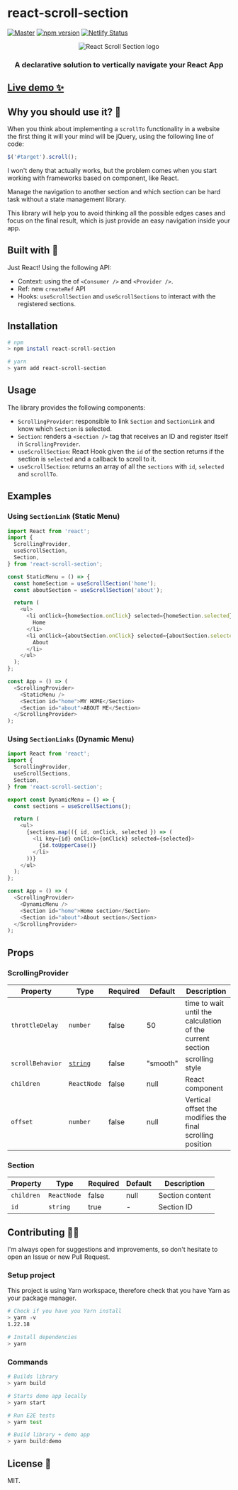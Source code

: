 # react-scroll-section

[![Master](https://github.com/EmaSuriano/react-scroll-section/actions/workflows/master.yml/badge.svg)](https://github.com/EmaSuriano/react-scroll-section/actions/workflows/master.yml)
[![npm version](https://img.shields.io/npm/v/react-scroll-section.svg)](https://www.npmjs.org/package/react-scroll-section)
[![Netlify Status](https://api.netlify.com/api/v1/badges/8e8c9915-5b0a-4cde-83e7-13747fb01f30/deploy-status)](https://app.netlify.com/sites/react-scroll-section/deploys)

<p align="center">
  <img src="./packages/demo/src/logo.svg" alt="React Scroll Section logo"/>
</p>

<h3 align="center">A declarative solution to vertically navigate your React App</h3>

## [Live demo ✨](https://react-scroll-section.netlify.app/)

## Why you should use it? 🤔

When you think about implementing a `scrollTo` functionality in a website the first thing it will your mind will be jQuery, using the following line of code:

```javascript
$('#target').scroll();
```

I won't deny that actually works, but the problem comes when you start working with frameworks based on component, like React.

Manage the navigation to another section and which section can be hard task without a state management library.

This library will help you to avoid thinking all the possible edges cases and focus on the final result, which is just provide an easy navigation inside your app.

## Built with 🔧

Just React! Using the following API:

- Context: using the of `<Consumer />` and `<Provider />`.
- Ref: new `createRef` API
- Hooks: `useScrollSection` and `useScrollSections` to interact with the registered sections.

## Installation

```bash
# npm
> npm install react-scroll-section

# yarn
> yarn add react-scroll-section
```

## Usage

The library provides the following components:

- `ScrollingProvider`: responsible to link `Section` and `SectionLink` and know which `Section` is selected.
- `Section`: renders a `<section />` tag that receives an ID and register itself in `ScrollingProvider`.
- `useScrollSection`: React Hook given the `id` of the section returns if the section is `selected` and a callback to scroll to it.
- `useScrollSection`: returns an array of all the `sections` with `id`, `selected` and `scrollTo`.

## Examples

### Using `SectionLink` (Static Menu)

```javascript
import React from 'react';
import {
  ScrollingProvider,
  useScrollSection,
  Section,
} from 'react-scroll-section';

const StaticMenu = () => {
  const homeSection = useScrollSection('home');
  const aboutSection = useScrollSection('about');

  return (
    <ul>
      <li onClick={homeSection.onClick} selected={homeSection.selected}>
        Home
      </li>
      <li onClick={aboutSection.onClick} selected={aboutSection.selected}>
        About
      </li>
    </ul>
  );
};

const App = () => (
  <ScrollingProvider>
    <StaticMenu />
    <Section id="home">MY HOME</Section>
    <Section id="about">ABOUT ME</Section>
  </ScrollingProvider>
);
```

### Using `SectionLinks` (Dynamic Menu)

```javascript
import React from 'react';
import {
  ScrollingProvider,
  useScrollSections,
  Section,
} from 'react-scroll-section';

export const DynamicMenu = () => {
  const sections = useScrollSections();

  return (
    <ul>
      {sections.map(({ id, onClick, selected }) => (
        <li key={id} onClick={onClick} selected={selected}>
          {id.toUpperCase()}
        </li>
      ))}
    </ul>
  );
};

const App = () => (
  <ScrollingProvider>
    <DynamicMenu />
    <Section id="home">Home section</Section>
    <Section id="about">About section</Section>
  </ScrollingProvider>
);
```

## Props

### ScrollingProvider

| Property         | Type                         | Required | Default  | Description                                               |
| ---------------- | ---------------------------- | -------- | -------- | --------------------------------------------------------- |
| `throttleDelay`  | `number`                     | false    | 50       | time to wait until the calculation of the current section |
| `scrollBehavior` | [`string`][scroll-behaviour] | false    | "smooth" | scrolling style                                           |
| `children`       | `ReactNode`                  | false    | null     | React component                                           |
| `offset`         | `number`                     | false    | null     | Vertical offset the modifies the final scrolling position |

[scroll-behaviour]: https://developer.mozilla.org/de/docs/Web/CSS/scroll-behavior

### Section

| Property   | Type        | Required | Default | Description     |
| ---------- | ----------- | -------- | ------- | --------------- |
| `children` | `ReactNode` | false    | null    | Section content |
| `id`       | `string`    | true     | -       | Section ID      |

## Contributing 🧑‍💼

I'm always open for suggestions and improvements, so don't hesitate to open an Issue or new Pull Request.

### Setup project

This project is using Yarn workspace, therefore check that you have Yarn as your package manager.

```sh
# Check if you have you Yarn install
> yarn -v
1.22.18

# Install dependencies
> yarn
```

### Commands

```sh
# Builds library
> yarn build

# Starts demo app locally
> yarn start

# Run E2E tests
> yarn test

# Build library + demo app
> yarn build:demo
```

## License 🔖

MIT.
